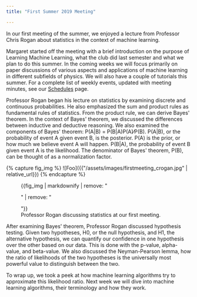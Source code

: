 ```yaml
---
title: "First Summer 2019 Meeting"

---
```





In our first meeting of the summer, we enjoyed a lecture from Professor Chris Rogan about statistics in the context of machine learning.

Margaret started off the meeting with a brief introduction on the purpose of Learning Machine Learning, what the club did last semester and what we plan to do this summer. In the coming weeks we will focus primarily on paper discussions of various aspects and applications of machine learning in different subfields of physics. We will also have a couple of tutorials this summer. For a complete list of weekly events, updated with meeting minutes, see our [Schedules](../_pages/schedules.md) page.

Professor Rogan began his lecture on statistics by examining discrete and continuous probabilities. He also emphasized the sum and product rules as fundamental rules of statistics. From the product rule, we can derive Bayes' theorem. In the context of Bayes' theorem, we discussed the differences between inductive and deductive reasoning. We also examined the components of Bayes' theorem: 
P(A|B) = P(B|A)P(A)&frasl;P(B). P(A|B), or the probability of event A given event B, is the posterior. P(A) is the prior, or how much we believe event A will happen. P(B|A), the probability of event B given event A is the likelihood. The denominator of Bayes' theorem, P(B), can be thought of as a normalization factor.

{% capture fig_img %}
![Foo]({{"/assets/images/firstmeeting_crogan.jpg" | relative_url}})
{% endcapture %}

<figure>
	{{fig_img | markdownify | remove: "<p>" | remove: "</p>"}}
	<figcaption>Professor Rogan discussing statistics at our first meeting.</figcaption>
</figure>

After examining Bayes' theorem, Professor Rogan discussed hypothesis testing. Given two hypotheses, H0, or the null hypothesis, and H1, the alternative hypothesis, we can quantify our confidence in  one hypothesis over the other based on our data. This is done with the p-value, alpha-value, and beta-value. We also discussed the Neyman-Pearson lemma, how the ratio of likelihoods of the two hypotheses is the universally most powerful value to distinguish between the two.

To wrap up, we took a peek at how machine learning algorithms try to approximate this likelihood ratio. Next week we will dive into machine learning algorithms, their terminology and how they work.
